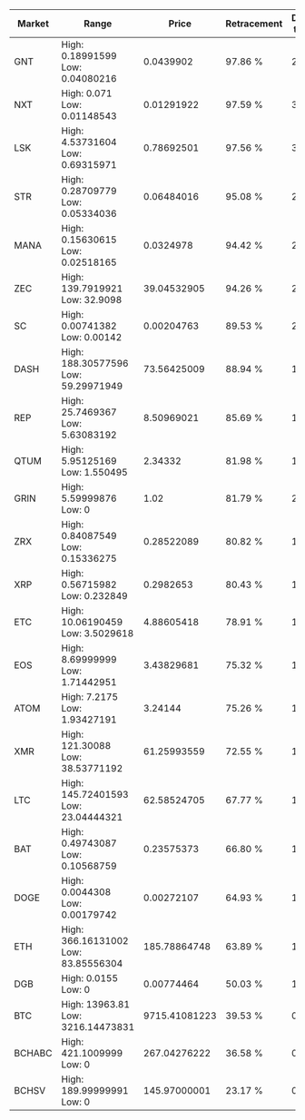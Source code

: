 | Market | Range | Price| Retracement | Doubles to 50% |
| --- | --- | --- | --- | --- |
| GNT | High: 0.18991599<br />Low: 0.04080216 | 0.0439902 | 97.86 % | 2.62 |
| NXT | High: 0.071<br />Low: 0.01148543 | 0.01291922 | 97.59 % | 3.19 |
| LSK | High: 4.53731604<br />Low: 0.69315971 | 0.78692501 | 97.56 % | 3.32 |
| STR | High: 0.28709779<br />Low: 0.05334036 | 0.06484016 | 95.08 % | 2.63 |
| MANA | High: 0.15630615<br />Low: 0.02518165 | 0.0324978 | 94.42 % | 2.79 |
| ZEC | High: 139.7919921<br />Low: 32.9098 | 39.04532905 | 94.26 % | 2.21 |
| SC | High: 0.00741382<br />Low: 0.00142 | 0.00204763 | 89.53 % | 2.16 |
| DASH | High: 188.30577596<br />Low: 59.29971949 | 73.56425009 | 88.94 % | 1.68 |
| REP | High: 25.7469367<br />Low: 5.63083192 | 8.50969021 | 85.69 % | 1.84 |
| QTUM | High: 5.95125169<br />Low: 1.550495 | 2.34332 | 81.98 % | 1.60 |
| GRIN | High: 5.59999876<br />Low: 0 | 1.02 | 81.79 % | 2.75 |
| ZRX | High: 0.84087549<br />Low: 0.15336275 | 0.28522089 | 80.82 % | 1.74 |
| XRP | High: 0.56715982<br />Low: 0.232849 | 0.2982653 | 80.43 % | 1.34 |
| ETC | High: 10.06190459<br />Low: 3.5029618 | 4.88605418 | 78.91 % | 1.39 |
| EOS | High: 8.69999999<br />Low: 1.71442951 | 3.43829681 | 75.32 % | 1.51 |
| ATOM | High: 7.2175<br />Low: 1.93427191 | 3.24144 | 75.26 % | 1.41 |
| XMR | High: 121.30088<br />Low: 38.53771192 | 61.25993559 | 72.55 % | 1.30 |
| LTC | High: 145.72401593<br />Low: 23.04444321 | 62.58524705 | 67.77 % | 1.35 |
| BAT | High: 0.49743087<br />Low: 0.10568759 | 0.23575373 | 66.80 % | 1.28 |
| DOGE | High: 0.0044308<br />Low: 0.00179742 | 0.00272107 | 64.93 % | 1.14 |
| ETH | High: 366.16131002<br />Low: 83.85556304 | 185.78864748 | 63.89 % | 1.21 |
| DGB | High: 0.0155<br />Low: 0 | 0.00774464 | 50.03 % | 1.00 |
| BTC | High: 13963.81<br />Low: 3216.14473831 | 9715.41081223 | 39.53 % | 0.00 |
| BCHABC | High: 421.1009999<br />Low: 0 | 267.04276222 | 36.58 % | 0.00 |
| BCHSV | High: 189.99999991<br />Low: 0 | 145.97000001 | 23.17 % | 0.00 |
